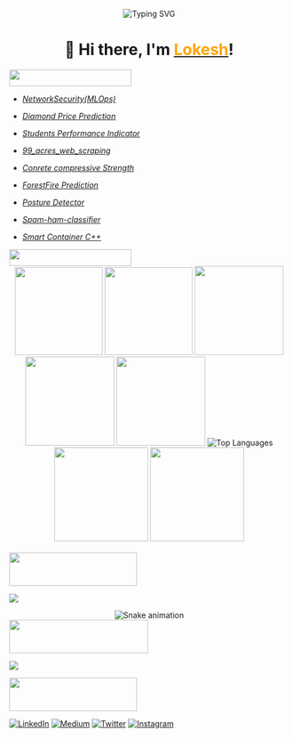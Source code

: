 <div align="center">

<!-- Banner Image -->
<!--<img src="https://raw.githubusercontent.com/gaur8126/image/main/1614404532937.png" alt="Data Scientist Banner" width="100%"> -->

![Typing SVG](https://readme-typing-svg.demolab.com?font=Fira+Code&weight=500&size=35&duration=4000&pause=700&color=bf91f3&center=true&vCenter=true&width=1000&lines=Welcome+to+my+GitHub+Profile!)


# 👋 <b>Hi there</b>, I'm <a href="https://rusty-sj.github.io/"><span style="color:orange;">Lokesh</span></a>!
  

<!-- **Data Scientist | Machine Learning Enthusiast |**

💡 I specialize in Python, Statistics, Machine Learning, Deep Learning, NLP, SQL,  and Data Visualization.  
🔍 Passionate about transforming data into actionable insights and building AI-powered solutions. -->


</div>


<img src="https://img.shields.io/badge/Projects--fa8072?style=flat&logo=googlecloudspanner" width="220" height="30">


- *[NetworkSecurity(MLOps)](https://github.com/gaur8126/networksecurity.git)*

- *[Diamond Price Prediction](https://github.com/gaur8126/DiamondPricePrediction)*

- *[Students Performance Indicator](https://github.com/gaur8126/StudentPerformance)*

- *[99_acres_web_scraping](https://github.com/gaur8126/99acres_Web_Scraping.git)*

- *[Conrete compressive Strength](https://github.com/gaur8126/concrete_strength.git)*

- *[ForestFire Prediction](https://github.com/gaur8126/Forestfire)*

- *[Posture Detector](https://github.com/gaur8126/Posture-Detector.git)* 

- *[Spam-ham-classifier](https://github.com/gaur8126/spam-ham-chatbot)*

- *[Smart Container C++](https://github.com/gaur8126/smatrt_container)*


<img src="https://img.shields.io/badge/GitHub_Stats--fa8072?style=plastic&logo=soundcharts" width="220" height="30">



<div align="center">
<!-- buefy -->
<img height="158em" src="https://github-profile-summary-cards.vercel.app/api/cards/profile-details?username=gaur8126&theme=tokyonight"> 
<img height="158em" src="https://github-profile-summary-cards.vercel.app/api/cards/stats?username=gaur8126&theme=tokyonight">
<img height="160em" src="https://github-profile-summary-cards.vercel.app/api/cards/repos-per-language?username=gaur8126&theme=tokyonight">
<img height="160em" src="https://github-profile-summary-cards.vercel.app/api/cards/most-commit-language?username=gaur8126&theme=tokyonight">
<img height="160em" src="https://github-profile-summary-cards.vercel.app/api/cards/productive-time?username=gaur8126&theme=tokyonight&utcOffset=8">
<img src="https://github-readme-stats.vercel.app/api/top-langs/?username=gaur8126&layout=compact&theme=tokyonight" alt="Top Languages" />
<img height="169em" src="https://github-readme-stats.vercel.app/api?username=gaur8126&theme=tokyonight&hide_border=false&include_all_commits=false&count_private=false">
<img height="169em" src="https://github-readme-streak-stats.herokuapp.com/?user=gaur8126&theme=tokyonight">

</div>

<!-- <img src="https://github-readme-stats.vercel.app/api?username=gaur8126&show_icons=true&theme=chartreuse-dark" alt="GitHub Stats" />
    <img src="https://github-readme-streak-stats.herokuapp.com/?user=gaur8126&theme=chartreuse-dark" alt="GitHub Streak" />
    <img src="https://github-readme-stats.vercel.app/api/top-langs/?username=gaur8126&layout=compact&theme=chartreuse-dark" alt="Top Languages" /> -->



</div><br>
<!-- Snake Game Repo View -->


<img src="https://img.shields.io/badge/Top Contributed Repo-🔝-fa8072?style=plastic&logo=argo" width="230" height="60">

![](https://github-contributor-stats.vercel.app/api?username=gaur8126&limit=5&theme=tokyonight&combine_all_yearly_contributions=true)


<div align="center">
  <img src="https://profile-readme-generator.com/assets/snake.svg" alt="Snake animation" />
</div>


<img src="https://img.shields.io/badge/GitHub_Trophies-🏆-fa8072?style=plastic&logo=riseup" width="250" height="60">

![](https://github-trophies.vercel.app/?username=gaur8126&theme=dark_dimmed&no-frame=true&no-bg=false&margin-w=4)


<img src="https://img.shields.io/badge/Connect with Me-📞-fa8072?style=plastic&logo=linphone" width="230" height="60">

[![LinkedIn](https://img.shields.io/badge/LinkedIn-%230077B5.svg?logo=linkedin&logoColor=white)](https://linkedin.com/in/linkedin.com/in/lokesh-178081277) [![Medium](https://img.shields.io/badge/Medium-12100E?logo=medium&logoColor=white)](https://medium.com/@https://medium.com/@gaurlokesh1211) [![Twitter](https://img.shields.io/badge/Twitter-%231DA1F2.svg?logo=Twitter&logoColor=white)](https://twitter.com/@Lokesh_1912) [![Instagram](https://img.shields.io/badge/Instagram-%23E4405F.svg?logo=Instagram&logoColor=white)](https://instagram.com/https://www.instagram.com/mr._g_a_u_r_12)



